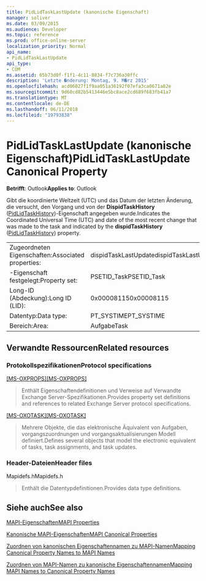```yaml
---
title: PidLidTaskLastUpdate (kanonische Eigenschaft)
manager: soliver
ms.date: 03/09/2015
ms.audience: Developer
ms.topic: reference
ms.prod: office-online-server
localization_priority: Normal
api_name:
- PidLidTaskLastUpdate
api_type:
- COM
ms.assetid: 65b73d0f-f1f1-4c11-8834-f7c736a30ffc
description: 'Letzte �nderung: Montag, 9. M�rz 2015'
ms.openlocfilehash: acd06027f1f9aa051a36192f07efa3ca0671a82e
ms.sourcegitcommit: 9d60cd82b5413446e5bc8ace2cd689f683fb41a7
ms.translationtype: MT
ms.contentlocale: de-DE
ms.lasthandoff: 06/11/2018
ms.locfileid: "19793838"
---
```

# <a name="pidlidtasklastupdate-canonical-property"></a><span data-ttu-id="c1a1f-103">PidLidTaskLastUpdate (kanonische Eigenschaft)</span><span class="sxs-lookup"><span data-stu-id="c1a1f-103">PidLidTaskLastUpdate Canonical Property</span></span>

  
  
<span data-ttu-id="c1a1f-104">**Betrifft**: Outlook</span><span class="sxs-lookup"><span data-stu-id="c1a1f-104">**Applies to**: Outlook</span></span> 
  
<span data-ttu-id="c1a1f-105">Gibt die koordinierte Weltzeit (UTC) und das Datum der letzten Änderung, die versucht, den Vorgang und von der **DispidTaskHistory** ([PidLidTaskHistory](pidlidtasklastupdate-canonical-property.md))-Eigenschaft angegeben wurde.</span><span class="sxs-lookup"><span data-stu-id="c1a1f-105">Indicates the Coordinated Universal Time (UTC) and date of the most recent change that was made to the task and indicated by the **dispidTaskHistory** ([PidLidTaskHistory](pidlidtasklastupdate-canonical-property.md)) property.</span></span>
  
|||
|:-----|:-----|
|<span data-ttu-id="c1a1f-106">Zugeordneten Eigenschaften:</span><span class="sxs-lookup"><span data-stu-id="c1a1f-106">Associated properties:</span></span>  <br/> |<span data-ttu-id="c1a1f-107">dispidTaskLastUpdate</span><span class="sxs-lookup"><span data-stu-id="c1a1f-107">dispidTaskLastUpdate</span></span>  <br/> |
|<span data-ttu-id="c1a1f-108">-Eigenschaft festgelegt:</span><span class="sxs-lookup"><span data-stu-id="c1a1f-108">Property set:</span></span>  <br/> |<span data-ttu-id="c1a1f-109">PSETID_Task</span><span class="sxs-lookup"><span data-stu-id="c1a1f-109">PSETID_Task</span></span>  <br/> |
|<span data-ttu-id="c1a1f-110">Long-ID (Abdeckung):</span><span class="sxs-lookup"><span data-stu-id="c1a1f-110">Long ID (LID):</span></span>  <br/> |<span data-ttu-id="c1a1f-111">0x00008115</span><span class="sxs-lookup"><span data-stu-id="c1a1f-111">0x00008115</span></span>  <br/> |
|<span data-ttu-id="c1a1f-112">Datentyp:</span><span class="sxs-lookup"><span data-stu-id="c1a1f-112">Data type:</span></span>  <br/> |<span data-ttu-id="c1a1f-113">PT_SYSTIME</span><span class="sxs-lookup"><span data-stu-id="c1a1f-113">PT_SYSTIME</span></span>  <br/> |
|<span data-ttu-id="c1a1f-114">Bereich:</span><span class="sxs-lookup"><span data-stu-id="c1a1f-114">Area:</span></span>  <br/> |<span data-ttu-id="c1a1f-115">Aufgabe</span><span class="sxs-lookup"><span data-stu-id="c1a1f-115">Task</span></span>  <br/> |
   
## <a name="related-resources"></a><span data-ttu-id="c1a1f-116">Verwandte Ressourcen</span><span class="sxs-lookup"><span data-stu-id="c1a1f-116">Related resources</span></span>

### <a name="protocol-specifications"></a><span data-ttu-id="c1a1f-117">Protokollspezifikationen</span><span class="sxs-lookup"><span data-stu-id="c1a1f-117">Protocol specifications</span></span>

<span data-ttu-id="c1a1f-118">[[MS-OXPROPS]](http://msdn.microsoft.com/library/f6ab1613-aefe-447d-a49c-18217230b148%28Office.15%29.aspx)</span><span class="sxs-lookup"><span data-stu-id="c1a1f-118">[[MS-OXPROPS]](http://msdn.microsoft.com/library/f6ab1613-aefe-447d-a49c-18217230b148%28Office.15%29.aspx)</span></span>
  
> <span data-ttu-id="c1a1f-119">Enthält Eigenschaftendefinitionen und Verweise auf Verwandte Exchange Server-Spezifikationen.</span><span class="sxs-lookup"><span data-stu-id="c1a1f-119">Provides property set definitions and references to related Exchange Server protocol specifications.</span></span>
    
<span data-ttu-id="c1a1f-120">[[MS-OXOTASK]](http://msdn.microsoft.com/library/55600ec0-6195-4730-8436-59c7931ef27e%28Office.15%29.aspx)</span><span class="sxs-lookup"><span data-stu-id="c1a1f-120">[[MS-OXOTASK]](http://msdn.microsoft.com/library/55600ec0-6195-4730-8436-59c7931ef27e%28Office.15%29.aspx)</span></span>
  
> <span data-ttu-id="c1a1f-121">Mehrere Objekte, die das elektronische Äquivalent von Aufgaben, vorgangszuordnungen und vorgangsaktualisierungen Modell definiert.</span><span class="sxs-lookup"><span data-stu-id="c1a1f-121">Defines several objects that model the electronic equivalent of tasks, task assignments, and task updates.</span></span>
    
### <a name="header-files"></a><span data-ttu-id="c1a1f-122">Header-Dateien</span><span class="sxs-lookup"><span data-stu-id="c1a1f-122">Header files</span></span>

<span data-ttu-id="c1a1f-123">Mapidefs.h</span><span class="sxs-lookup"><span data-stu-id="c1a1f-123">Mapidefs.h</span></span>
  
> <span data-ttu-id="c1a1f-124">Enthält die Datentypdefinitionen.</span><span class="sxs-lookup"><span data-stu-id="c1a1f-124">Provides data type definitions.</span></span>
    
## <a name="see-also"></a><span data-ttu-id="c1a1f-125">Siehe auch</span><span class="sxs-lookup"><span data-stu-id="c1a1f-125">See also</span></span>



[<span data-ttu-id="c1a1f-126">MAPI-Eigenschaften</span><span class="sxs-lookup"><span data-stu-id="c1a1f-126">MAPI Properties</span></span>](mapi-properties.md)
  
[<span data-ttu-id="c1a1f-127">Kanonische MAPI-Eigenschaften</span><span class="sxs-lookup"><span data-stu-id="c1a1f-127">MAPI Canonical Properties</span></span>](mapi-canonical-properties.md)
  
[<span data-ttu-id="c1a1f-128">Zuordnen von kanonischen Eigenschaftennamen zu MAPI-Namen</span><span class="sxs-lookup"><span data-stu-id="c1a1f-128">Mapping Canonical Property Names to MAPI Names</span></span>](mapping-canonical-property-names-to-mapi-names.md)
  
[<span data-ttu-id="c1a1f-129">Zuordnen von MAPI-Namen zu kanonische Eigenschaftennamen</span><span class="sxs-lookup"><span data-stu-id="c1a1f-129">Mapping MAPI Names to Canonical Property Names</span></span>](mapping-mapi-names-to-canonical-property-names.md)

